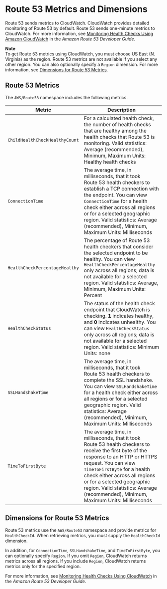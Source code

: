 # Route 53 Metrics and Dimensions<a name="r53-metricscollected_shared"></a>

Route 53 sends metrics to CloudWatch\. CloudWatch provides detailed monitoring of Route 53 by default\. Route 53 sends one\-minute metrics to CloudWatch\. For more information, see [Monitoring Health Checks Using Amazon CloudWatch](http://docs.aws.amazon.com/Route53/latest/DeveloperGuide/health-checks-monitor-view-status.html#monitoring-health-checks) in the *Amazon Route 53 Developer Guide*\.

**Note**  
To get Route 53 metrics using CloudWatch, you must choose US East \(N\. Virginia\) as the region\. Route 53 metrics are not available if you select any other region\. You can also optionally specify a `Region` dimension\. For more information, see [Dimensions for Route 53 Metrics](#route-53-metrics-dimensions)\.

## Route 53 Metrics<a name="route-53-metrics-list"></a>

The `AWS/Route53` namespace includes the following metrics\.


| Metric | Description | 
| --- | --- | 
|  `ChildHealthCheckHealthyCount`  |  For a calculated health check, the number of health checks that are healthy among the health checks that Route 53 is monitoring\. Valid statistics: Average \(recommended\), Minimum, Maximum Units: Healthy health checks  | 
|  `ConnectionTime`  |  The average time, in milliseconds, that it took Route 53 health checkers to establish a TCP connection with the endpoint\. You can view `ConnectionTime` for a health check either across all regions or for a selected geographic region\. Valid statistics: Average \(recommended\), Minimum, Maximum Units: Milliseconds  | 
|  `HealthCheckPercentageHealthy`  |  The percentage of Route 53 health checkers that consider the selected endpoint to be healthy\. You can view `HealthCheckPercentageHealthy` only across all regions; data is not available for a selected region\. Valid statistics: Average, Minimum, Maximum Units: Percent  | 
|  `HealthCheckStatus`  |  The status of the health check endpoint that CloudWatch is checking\. **1** indicates healthy, and **0** indicates unhealthy\. You can view `HealthCheckStatus` only across all regions; data is not available for a selected region\. Valid statistics: Minimum Units: none  | 
|  `SSLHandshakeTime`  |  The average time, in milliseconds, that it took Route 53 health checkers to complete the SSL handshake\. You can view `SSLHandshakeTime` for a health check either across all regions or for a selected geographic region\. Valid statistics: Average \(recommended\), Minimum, Maximum Units: Milliseconds  | 
|  `TimeToFirstByte`  |  The average time, in milliseconds, that it took Route 53 health checkers to receive the first byte of the response to an HTTP or HTTPS request\. You can view `TimeToFirstByte` for a health check either across all regions or for a selected geographic region\. Valid statistics: Average \(recommended\), Minimum, Maximum Units: Milliseconds  | 

## Dimensions for Route 53 Metrics<a name="route-53-metrics-dimensions"></a>

Route 53 metrics use the `AWS/Route53` namespace and provide metrics for `HealthCheckId`\. When retrieving metrics, you must supply the `HealthCheckId` dimension\.

In addition, for `ConnectionTime`, `SSLHandshakeTime`, and `TimeToFirstByte`, you can optionally specify `Region`\. If you omit `Region`, CloudWatch returns metrics across all regions\. If you include `Region`, CloudWatch returns metrics only for the specified region\.

For more information, see [Monitoring Health Checks Using CloudWatch](http://docs.aws.amazon.com/Route53/latest/DeveloperGuide/monitoring-health-checks.html) in the *Amazon Route 53 Developer Guide*\.